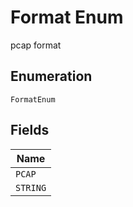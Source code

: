
# Format Enum

pcap format

## Enumeration

`FormatEnum`

## Fields

| Name |
|  --- |
| `PCAP` |
| `STRING` |

